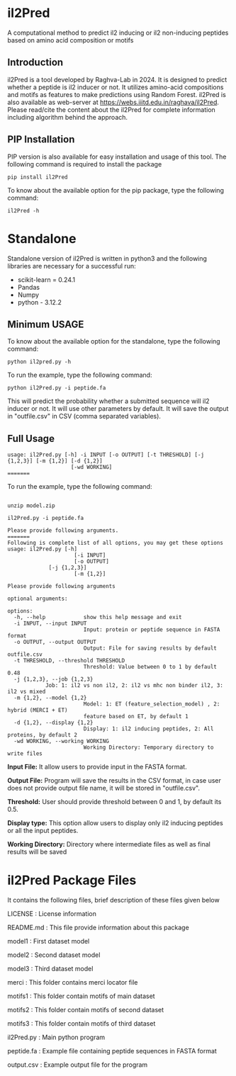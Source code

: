 # il2Pred
A computational method to predict il2 inducing or il2 non-inducing peptides based on amino acid composition or motifs

## Introduction
il2Pred is a tool developed by Raghva-Lab in 2024. It is designed to predict whether a peptide is il2 inducer or not. It utilizes amino-acid compositions and motifs as features to make predictions using Random Forest. il2Pred is also available as web-server at https://webs.iiitd.edu.in/raghava/il2Pred. Please read/cite the content about the il2Pred for complete information including algorithm behind the approach.

## PIP Installation
PIP version is also available for easy installation and usage of this tool. The following command is required to install the package 
```
pip install il2Pred
```
To know about the available option for the pip package, type the following command:
```
il2Pred -h
```
# Standalone

Standalone version of il2Pred is written in python3 and the following libraries are necessary for a successful run:

- scikit-learn = 0.24.1
- Pandas
- Numpy
- python - 3.12.2 


## Minimum USAGE
To know about the available option for the standalone, type the following command:
```
python il2pred.py -h
```
To run the example, type the following command:
```
python il2Pred.py -i peptide.fa
```
This will predict the probability whether a submitted sequence will il2 inducer or not. It will use other parameters by default. It will save the output in "outfile.csv" in CSV (comma separated variables).

## Full Usage
```
usage: il2Pred.py [-h] -i INPUT [-o OUTPUT] [-t THRESHOLD] [-j {1,2,3}] [-m {1,2}] [-d {1,2}]
                    [-wd WORKING]
=======
```
To run the example, type the following command:
```

unzip model.zip

il2Pred.py -i peptide.fa

```
```
Please provide following arguments.
=======
Following is complete list of all options, you may get these options
usage: il2Pred.py [-h] 
                     [-i INPUT]
                     [-o OUTPUT]
		     [-j {1,2,3}] 
                     [-m {1,2}] 
```
```
Please provide following arguments

optional arguments:

options:
  -h, --help            show this help message and exit
  -i INPUT, --input INPUT
                        Input: protein or peptide sequence in FASTA format
  -o OUTPUT, --output OUTPUT
                        Output: File for saving results by default outfile.csv
  -t THRESHOLD, --threshold THRESHOLD
                        Threshold: Value between 0 to 1 by default 0.48
  -j {1,2,3}, --job {1,2,3}
			Job: 1: il2 vs non il2, 2: il2 vs mhc non binder il2, 3: il2 vs mixed 
  -m {1,2}, --model {1,2}
                        Model: 1: ET (feature_selection_model) , 2: hybrid (MERCI + ET)
                        feature based on ET, by default 1
  -d {1,2}, --display {1,2}
                        Display: 1: il2 inducing peptides, 2: All proteins, by default 2
  -wd WORKING, --working WORKING
                        Working Directory: Temporary directory to write files
```

**Input File:** It allow users to provide input in the FASTA format.

**Output File:** Program will save the results in the CSV format, in case user does not provide output file name, it will be stored in "outfile.csv".

**Threshold:** User should provide threshold between 0 and 1, by default its 0.5.

**Display type:** This option allow users to display only il2 inducing peptides or all the input peptides.

**Working Directory:** Directory where intermediate files as well as final results will be saved

il2Pred Package Files
=======================
It contains the following files, brief description of these files given below


LICENSE				      : License information

README.md			      : This file provide information about this package

model1               : First dataset model

model2               : Second dataset model

model3               : Third dataset model

merci               : This folder contains merci locator file

motifs1             : This folder contain motifs of main dataset

motifs2             : This folder contain motifs of second dataset

motifs3            : This folder contain motifs of third dataset

il2Pred.py     : Main python program


peptide.fa : Example file containing peptide sequences in FASTA format

output.csv	: Example output file for the program
